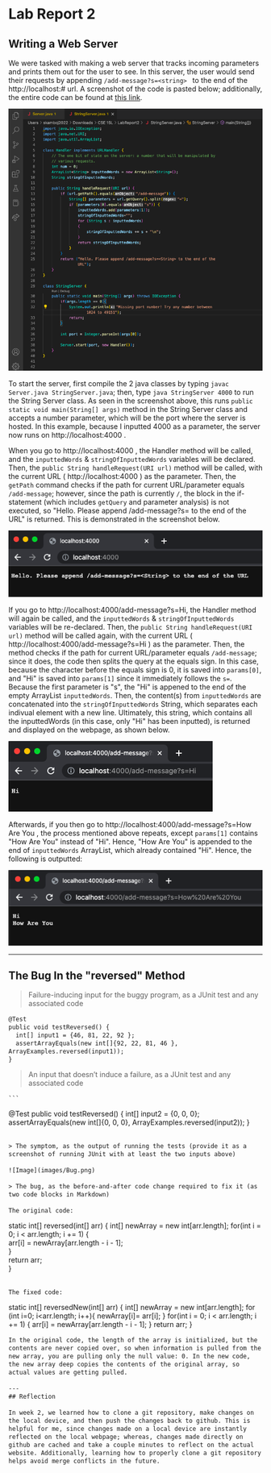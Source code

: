 # Lab Report 2

## Writing a Web Server

We were tasked with making a web server that tracks incoming parameters and prints them out for the user to see. In this server, the user would send their requests by appending `/add-message?s=<string> ` to the end of the http://localhost:# url. A screenshot of the code is pasted below; additionally, the entire code can be found at [this link](https://github.com/SiyaKamboj/cse15l-lab-reports/tree/main/LabReport2).

![Image](images/String_Server_Code.png)

To start the server, first compile the 2 java classes by typing `javac Server.java StringServer.java`; then, type `java StringServer 4000` to run the String Server class. As seen in the screenshot above, this runs `public static void main(String[] args)` method in the String Server class and accepts a number parameter, which will be the port where the server is hosted. In this example, because I inputted 4000 as a parameter, the server now runs on http://localhost:4000 . 

When you go to http://localhost:4000 , the Handler method will be called, and the `inputtedWords` & `stringOfInputtedWords` variables will be declared. Then, the `public String handleRequest(URI url)` method will be called, with the current URL ( http://localhost:4000 ) as the parameter. Then, the `getPath` command checks if the path for current URL/parameter equals `/add-message`; however, since the path is currently `/`, the block in the if-statement (which includes `getQuery` and parameter analysis) is not executed, so "Hello. Please append /add-message?s=<String> to the end of the URL" is returned. This is demonstrated in the screenshot below. 
  
![Image](images/Pls_Append.png)
  
If you go to http://localhost:4000/add-message?s=Hi, the Handler method will again be called, and the `inputtedWords` & `stringOfInputtedWords` variables will be re-declared. Then, the `public String handleRequest(URI url)` method will be called again, with the current URL ( http://localhost:4000/add-message?s=Hi ) as the parameter. Then, the method checks if the path for current URL/parameter equals `/add-message`; since it does, the code then splits the query at the equals sign. In this case, because the character before the equals sign is 0, it is saved into `params[0]`, and "Hi" is saved into `params[1]` since it immediately follows the `s=`. Because the first parameter is "s", the "Hi" is appened to the end of the empty ArrayList `inputtedWords`. Then, the content(s) from `inputtedWords` are concatenated into the `stringOfInputtedWords` String, which separates each indivual element with a new line. Ultimately, this string, which contains all the inputtedWords (in this case, only "Hi" has been inputted), is returned and displayed on the webpage, as shown below.
  
![Image](images/Hi.png)
  
Afterwards, if you then go to  http://localhost:4000/add-message?s=How Are You , the process mentioned above repeats, except `params[1]` contains "How Are You" instead of "Hi". Hence, "How Are You" is appended to the end of `inputtedWords` ArrayList, which already contained "Hi". Hence, the following is outputted: 
  
![Image](images/Hi_How_Are_You.png)
  
---
  
## The Bug In the "reversed" Method
> Failure-inducing input for the buggy program, as a JUnit test and any associated code
  
  ```
  @Test
  public void testReversed() {
    int[] input1 = {46, 81, 22, 92 };
    assertArrayEquals(new int[]{92, 22, 81, 46 }, ArrayExamples.reversed(input1));
  }
  ```
  
> An input that doesn’t induce a failure, as a JUnit test and any associated code 
  
    ```
  @Test
  public void testReversed() {
    int[] input2 = {0, 0, 0};
    assertArrayEquals(new int[]{0, 0, 0}, ArrayExamples.reversed(input2));
  }
  ```
  
> The symptom, as the output of running the tests (provide it as a screenshot of running JUnit with at least the two inputs above)
  
  ![Image](images/Bug.png)
  
> The bug, as the before-and-after code change required to fix it (as two code blocks in Markdown)
  
  The original code: 
  
  ```
  static int[] reversed(int[] arr) {
    int[] newArray = new int[arr.length];
    for(int i = 0; i < arr.length; i += 1) {                             
      arr[i] = newArray[arr.length - i - 1];                           
    }                              
    return arr;                              
  }
 ```
 
The fixed code:
```
static int[] reversedNew(int[] arr) {
    int[] newArray = new int[arr.length];
    for (int i=0; i<arr.length; i++){
      newArray[i]= arr[i];
    }
    for(int i = 0; i < arr.length; i += 1) {
      arr[i] = newArray[arr.length - i - 1];
    }
    return arr;
}
```
In the original code, the length of the array is initialized, but the contents are never copied over, so when information is pulled from the new array, you are pulling only the null value: 0. In the new code, the new array deep copies the contents of the original array, so actual values are getting pulled.

---
## Reflection
  
In week 2, we learned how to clone a git repository, make changes on the local device, and then push the changes back to github. This is helpful for me, since changes made on a local device are instantly reflected on the local webpage; whereas, changes made directly on github are cached and take a couple minutes to reflect on the actual website. Additionally, learning how to properly clone a git repository helps avoid merge conflicts in the future. 

